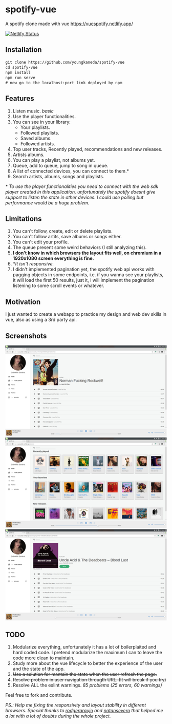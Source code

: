 # spotify-vue
A spotify clone made with vue https://vuespotify.netlify.app/

[![Netlify Status](https://api.netlify.com/api/v1/badges/924e63e4-fedf-40e7-8aac-e434d5e049b3/deploy-status)](https://app.netlify.com/sites/vuespotify/deploys)

## Installation

```
git clone https://github.com/youngkaneda/spotify-vue
cd spotify-vue
npm install
npm run serve
# now go to the localhost:port link deployed by npm
```

## Features

1. Listen music. *basic*
2. Use the player functionalities.
3. You can see in your library:
    * Your playlists.
    * Followed playlists.
    * Saved albums.
    * Followed artists.
4. Top user tracks, Recently played, recommendations and new releases.
5. Artists albums.
6. You can play a playlist, not albums yet.
7. Queue, add to queue, jump to song in queue.
8. A list of connected devices, you can connect to them.*
9. Search artists, albums, songs and playlists.

*\* To use the player functionalities you need to connect with the web sdk player created in this application, unfortunately the spotify doesnt give support to listen the state in other devices. I could use polling but performance would be a huge problem.*
## Limitations

1. You can't follow, create, edit or delete playlists.
2. You can't follow artits, save albums or songs either.
3. You can't edit your profile.
4. The queue present some weird behaviors (I still analyzing this).
5. **I don't know in which browsers the layout fits well, on chromium in a 1920x1080 screen everything is fine.**
6. **It isn't responsive.*
7. I didn't implemented pagination yet, the spotify web api works with pagging objects in some endpoints, i.e. if you wanna see your playlists, it will load the first 50 results, just it, i will implement the pagination listening to some scroll events or whatever.

## Motivation

I just wanted to create a webapp to practice my design and web dev skills in vue, also as using a 3rd party api.

## Screenshots

![album](./ss/album.png)
![home](./ss/home.png)
![playlist](./ss/playlist.png)

## TODO

1. Modularize everything, unfortunately it has a lot of boilerplaited and hard coded code. I pretend modularize the maximum I can to leave the code more clean to maintain. 
2. Study more about the vue lifecycle to better the experience of the user and the state of the app.
3. ~~Use a solution for mantain the state when the user refresh the page.~~
4. ~~Resolve problem in user navigation througth URL. (It will break if you try)~~
5. Resolve ALL the eslint warnings. *85 problems (25 errors, 60 warnings)*


Feel free to fork and contribute.

*PS.: Help me fixing the responsivity and layout stability in different browsers. Special thanks to [rodgeraraujo](https://github.com/rodgeraraujo) and [natansevero](https://github.com/natansevero) that helped me a lot with a lot of doubts during the whole project.*
